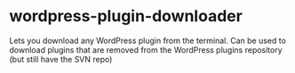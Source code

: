 # wordpress-plugin-downloader
Lets you download any WordPress plugin from the terminal. Can be used to download plugins that are removed from the WordPress plugins repository (but still have the SVN repo)
